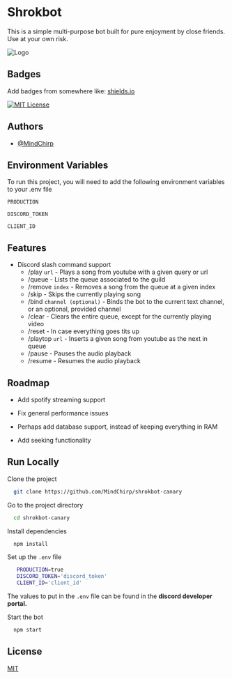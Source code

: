 
# Shrokbot

This is a simple multi-purpose bot built for pure enjoyment by close friends. Use at your own risk.


![Logo](https://assets.change.org/photos/6/hm/yt/LdHMYtIWvVvEGEx-800x450-noPad.jpg?1628008698)


## Badges

Add badges from somewhere like: [shields.io](https://shields.io/)

[![MIT License](https://img.shields.io/badge/License-MIT-green.svg)](https://choosealicense.com/licenses/mit/)


## Authors

- [@MindChirp](https://github.com/MindChirp)


## Environment Variables

To run this project, you will need to add the following environment variables to your .env file

`PRODUCTION`

`DISCORD_TOKEN`

`CLIENT_ID`


## Features

- Discord slash command support
    - /play `url` - Plays a song from youtube with a given query or url
    - /queue - Lists the queue associated to the guild
    - /remove `index` - Removes a song from the queue at a given index
    - /skip - Skips the currently playing song
    - /bind `channel (optional)` - Binds the bot to the current text channel, or an optional, provided channel
    - /clear - Clears the entire queue, except for the currently playing video
    - /reset - In case everything goes tits up
    - /playtop `url` - Inserts a given song from youtube as the next in queue
    - /pause - Pauses the audio playback
    - /resume - Resumes the audio playback


## Roadmap

- Add spotify streaming support

- Fix general performance issues

- Perhaps add database support, instead of keeping everything in RAM

- Add seeking functionality


## Run Locally

Clone the project

```bash
  git clone https://github.com/MindChirp/shrokbot-canary
```

Go to the project directory

```bash
  cd shrokbot-canary
```

Install dependencies

```bash
  npm install
```

Set up the `.env` file
```bash
   PRODUCTION=true
   DISCORD_TOKEN='discord_token'
   CLIENT_ID='client_id'
```

The values to put in the `.env` file can be found in the **discord developer portal.**

Start the bot

```bash
  npm start
```


## License

[MIT](https://choosealicense.com/licenses/mit/)

